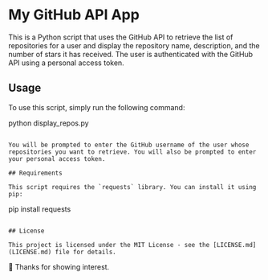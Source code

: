# My GitHub API App

This is a Python script that uses the GitHub API to retrieve the list of repositories for a user and display the repository name, description, and the number of stars it has received. The user is authenticated with the GitHub API using a personal access token.

## Usage

To use this script, simply run the following command:


python display_repos.py
```

You will be prompted to enter the GitHub username of the user whose repositories you want to retrieve. You will also be prompted to enter your personal access token.

## Requirements

This script requires the `requests` library. You can install it using pip:

```
pip install requests
```

## License

This project is licensed under the MIT License - see the [LICENSE.md](LICENSE.md) file for details.
```
🙏 Thanks for showing interest.
